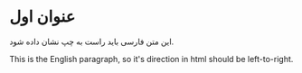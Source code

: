 # عنوان اول
این متن فارسی باید راست به چپ نشان داده شود.

This is the English paragraph, so it's direction in html should be left-to-right.
